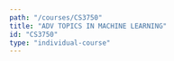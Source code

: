 ```yaml
---
path: "/courses/CS3750"
title: "ADV TOPICS IN MACHINE LEARNING"
id: "CS3750"
type: "individual-course"
---
```

